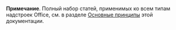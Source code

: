 <b>Примечание</b>. Полный набор статей, применимых ко всем типам надстроек Office, см. в разделе <a href="../overview/core-concepts-office-add-ins.md">Основные принципы</a> этой документации.